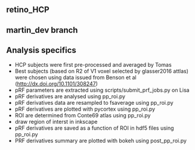 ## retino_HCP

martin_dev branch
-----------------

## Analysis specifics
- HCP subjects were first pre-processed and averaged by Tomas
- Best subjects (based on R2 of V1 voxel selected by glasser2016 attlas) were chosen using data
  issued from Benson et al (http://dx.doi.org/10.1101/308247)
- pRF parameters are extracted using scripts/submit_prf_jobs.py on Lisa
- pRF derivatives are analysed using pp_roi.py
- pRF derivatives data are resampled to fsaverage using pp_roi.py
- pRF derivatives are plotted with pycortex using pp_roi.py
- ROI are determined from Conte69 atlas using pp_roi.py
- draw region of interst in inkscape
- pRF derivatives are saved as a function of ROI in hdf5 files using pp_roi.py
- PRF derivatives summary are plotted with bokeh using post_pp_roi.py

